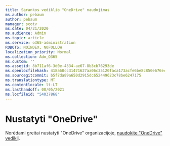 ```yaml
---
title: Sąrankos vediklio "OneDrive" naudojimas
ms.author: pebaum
author: pebaum
manager: scotv
ms.date: 04/21/2020
ms.audience: Admin
ms.topic: article
ms.service: o365-administration
ROBOTS: NOINDEX, NOFOLLOW
localization_priority: Normal
ms.collection: Adm_O365
ms.custom: ''
ms.assetid: 8b711af6-3d0e-4334-ae67-8b3cb76293de
ms.openlocfilehash: 418a60cc31471627aa06c35120faca173acfe6be8c850e676ec82fcf9c44673d
ms.sourcegitcommit: b5f7da89a650d2915dc652449623c78be6247175
ms.translationtype: MT
ms.contentlocale: lt-LT
ms.lasthandoff: 08/05/2021
ms.locfileid: "54037868"
---
```

# <a name="set-up-onedrive"></a>Nustatyti "OneDrive"

Norėdami greitai nustatyti "OneDrive" organizacijoje, [naudokite "OneDrive" vediklį](https://portal.office.com/onboarding/odfbquickstartguide).
  

